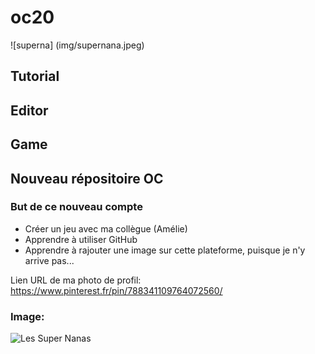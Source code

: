 # oc20
![superna] (img/supernana.jpeg)
## Tutorial
## Editor
## Game

## Nouveau répositoire OC

### But de ce nouveau compte
* Créer un jeu avec ma collègue (Amélie)
* Apprendre à utiliser GitHub
* Apprendre à rajouter une image sur cette plateforme, puisque je n'y arrive pas...

Lien URL de ma photo de profil: https://www.pinterest.fr/pin/788341109764072560/

### Image:

![Les Super Nanas](images/supernana.jpeg)

